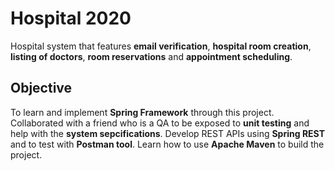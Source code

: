 # Hospital 2020
Hospital system that features **email verification**, **hospital room creation**, **listing of doctors**, **room reservations** and **appointment scheduling**.

## Objective
To learn and implement **Spring Framework** through this project. Collaborated with a friend who is a QA to be exposed to **unit testing** and help with the **system sepcifications**. Develop REST APIs using **Spring REST** and to test with **Postman tool**. Learn how to use **Apache Maven** to build the project.
